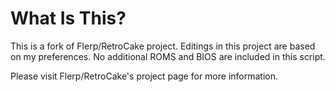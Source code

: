 # What Is This?

This is a fork of Flerp/RetroCake project.  Editings in this project are based on my preferences.  No additional ROMS and BIOS are included in this script.


Please visit Flerp/RetroCake's project page for more information.


